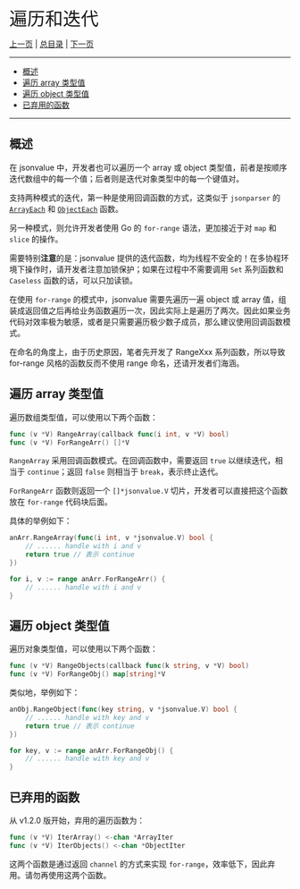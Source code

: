 
<font size=6>遍历和迭代</font>

[上一页](./06_import_export.md) | [总目录](./README.md) | [下一页](./08_caseless.md)

---

- [概述](#概述)
- [遍历 array 类型值](#遍历-array-类型值)
- [遍历 object 类型值](#遍历-object-类型值)
- [已弃用的函数](#已弃用的函数)

---

## 概述

在 jsonvalue 中，开发者也可以遍历一个 array 或 object 类型值，前者是按顺序迭代数组中的每一个值；后者则是迭代对象类型中的每一个键值对。

支持两种模式的迭代，第一种是使用回调函数的方式，这类似于 `jsonparser` 的 [`ArrayEach`](https://pkg.go.dev/github.com/buger/jsonparser#ArrayEach) 和 [`ObjectEach`](https://pkg.go.dev/github.com/buger/jsonparser#ObjectEach) 函数。

另一种模式，则允许开发者使用 Go 的 `for-range` 语法，更加接近于对 `map` 和 `slice` 的操作。

需要特别**注意**的是：jsonvalue 提供的迭代函数，均为线程不安全的！在多协程环境下操作时，请开发者注意加锁保护；如果在过程中不需要调用 `Set` 系列函数和 `Caseless` 函数的话，可以只加读锁。

在使用 `for-range` 的模式中，jsonvalue 需要先遍历一遍 object 或 array 值，组装成返回值之后再给业务函数遍历一次，因此实际上是遍历了两次。因此如果业务代码对效率极为敏感，或者是只需要遍历极少数子成员，那么建议使用回调函数模式。

在命名的角度上，由于历史原因，笔者先开发了 RangeXxx 系列函数，所以导致 for-range 风格的函数反而不使用 range 命名，还请开发者们海涵。

## 遍历 array 类型值

遍历数组类型值，可以使用以下两个函数：

```go
func (v *V) RangeArray(callback func(i int, v *V) bool)
func (v *V) ForRangeArr() []*V
```

`RangeArray` 采用回调函数模式。在回调函数中，需要返回 `true` 以继续迭代，相当于 `continue`；返回 `false` 则相当于 `break`，表示终止迭代。

`ForRangeArr` 函数则返回一个 `[]*jsonvalue.V` 切片，开发者可以直接把这个函数放在 `for-range` 代码块后面。

具体的举例如下：

```go
anArr.RangeArray(func(i int, v *jsonvalue.V) bool {
    // ...... handle with i and v
    return true // 表示 continue
})

for i, v := range anArr.ForRangeArr() {
    // ...... handle with i and v
}
```

## 遍历 object 类型值

遍历对象类型值，可以使用以下两个函数：

```go
func (v *V) RangeObjects(callback func(k string, v *V) bool)
func (v *V) ForRangeObj() map[string]*V
```

类似地，举例如下：

```go
anObj.RangeObject(func(key string, v *jsonvalue.V) bool {
    // ...... handle with key and v
    return true // 表示 continue
})

for key, v := range anArr.ForRangeObj() {
    // ...... handle with key and v
}
```

## 已弃用的函数

从 v1.2.0 版开始，弃用的遍历函数为：

```go
func (v *V) IterArray() <-chan *ArrayIter
func (v *V) IterObjects() <-chan *ObjectIter
```

这两个函数是通过返回 `channel` 的方式来实现 `for-range`，效率低下，因此弃用。请勿再使用这两个函数。
